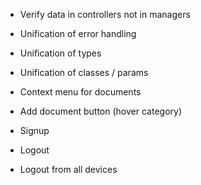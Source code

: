 - Verify data in controllers not in managers
- Unification of error handling
- Unification of types
- Unification of classes / params

- Context menu for documents
- Add document button (hover category)

- Signup
- Logout
- Logout from all devices
